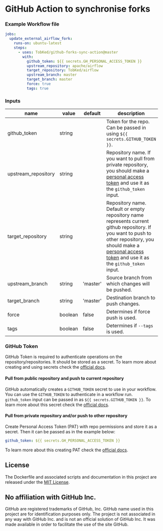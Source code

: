 # GitHub Action to synchronise forks 

### Example Workflow file

```yaml
jobs:
  update_external_airflow_fork:
    runs-on: ubuntu-latest
    steps:
      - uses: TobKed/github-forks-sync-action@master
        with:
          github_token: ${{ secrets.GH_PERSONAL_ACCESS_TOKEN }}
          upstream_repository: apache/airflow
          target_repository: TobKed/airflow
          upstream_branch: master
          target_branch: master
          force: true
          tags: true
```

### Inputs

| name | value | default | description |
| ---- | ----- | ------- | ----------- |
| github_token | string | | Token for the repo. Can be passed in using `${{ secrets.GITHUB_TOKEN }}`. |
| upstream_repository | string | | Repository name. If you want to pull from private repository, you should make a [personal access token](https://github.com/settings/tokens) and use it as the `github_token` input. |
| target_repository | string | | Repository name. Default or empty repository name represents current github repository. If you want to push to other repository, you should make a [personal access token](https://github.com/settings/tokens) and use it as the `github_token` input. |
| upstream_branch | string | 'master' | Source branch from which changes will be pushed. |
| target_branch | string | 'master' | Destination branch to push changes. |
| force | boolean | false | Determines if force push is used. |
| tags | boolean | false | Determines if `--tags` is used. |

### GitHub Token

GitHub Token is required to authenticate operations on the repository/repositories.
It should be stored as a secret. 
To learn more about creating and using secrets check the [official docs](https://docs.github.com/en/actions/configuring-and-managing-workflows/creating-and-storing-encrypted-secrets).

#### Pull from public repository and push to current repository

GitHub automatically creates a `GITHUB_TOKEN` secret to use in your workflow. 
You can use the `GITHUB_TOKEN` to authenticate in a workflow run. 
`github_token` input can be passed in as `${{ secrets.GITHUB_TOKEN }}`.
To learn more about this secret check the [official docs](https://docs.github.com/en/actions/configuring-and-managing-workflows/authenticating-with-the-github_token).

#### Pull from private repository and/or push to other repository

Create Personal Access Token (PAT) with repo permissions and store it as a secret.
Then it can be passed as in the example below:

```yaml
github_token: ${{ secrets.GH_PERSONAL_ACCESS_TOKEN }}
```

To learn more about this creating PAT check the [official docs](https://docs.github.com/en/github/authenticating-to-github/creating-a-personal-access-token).


## License

The Dockerfile and associated scripts and documentation in this project are released under the [MIT License](LICENSE).

## No affiliation with GitHub Inc.

GitHub are registered trademarks of GitHub, Inc. GitHub name used in this project are for identification purposes only. The project is not associated in any way with GitHub Inc. and is not an official solution of GitHub Inc. It was made available in order to facilitate the use of the site GitHub.
